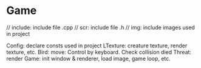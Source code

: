 # Game
// include: include file .cpp // scr: include file .h // img: include images used in project

Config: declare consts used in project
LTexture: creature texture, render texture, etc.
Bird:
move: Control by keyboard. Check collision
died
Threat: render
Game: init window & renderer, load image, game loop, etc.
